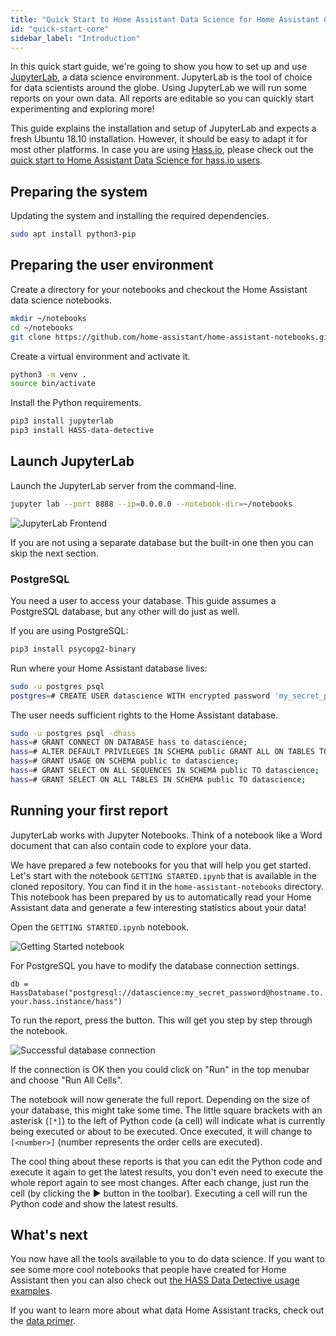 ```yaml
---
title: "Quick Start to Home Assistant Data Science for Home Assistant Core users"
id: "quick-start-core"
sidebar_label: "Introduction"
---
```


In this quick start guide, we're going to show you how to set up and use [JupyterLab](https://jupyterlab.readthedocs.io/en/stable/), a data science environment. JupyterLab is the tool of choice for data scientists around the globe. Using JupyterLab we will run some reports on your own data. All reports are editable so you can quickly start experimenting and exploring more!

This guide explains the installation and setup of JupyterLab and expects a fresh Ubuntu 18.10 installation. However, it should be easy to adapt it for most other platforms. In case you are using [Hass.io](https://www.home-assistant.io/getting-started/), please check out the [quick start to Home Assistant Data Science for hass.io users](https://data.home-assistant.io/docs/quick_start_index.html).

## Preparing the system

Updating the system and installing the required dependencies.

```bash
sudo apt install python3-pip
```

## Preparing the user environment

Create a directory for your notebooks and checkout the Home Assistant data science notebooks.

```bash
mkdir ~/notebooks
cd ~/notebooks
git clone https://github.com/home-assistant/home-assistant-notebooks.git
```

Create a virtual environment and activate it.

```bash
python3 -m venv .
source bin/activate
```

Install the Python requirements.

```bash
pip3 install jupyterlab
pip3 install HASS-data-detective
```

## Launch JupyterLab

Launch the JupyterLab server from the command-line.

```bash
jupyter lab --port 8888 --ip=0.0.0.0 --notebook-dir=~/notebooks
```

<img
  src='/img/getting-started/initial-view.png'
  alt='JupyterLab Frontend'
/>

If you are not using a separate database but the built-in one then you can skip the next section.

### PostgreSQL

You need a user to access your database. This guide assumes a PostgreSQL database, but any other will do just as well.

If you are using PostgreSQL:

```bash
pip3 install psycopg2-binary
```

Run where your Home Assistant database lives:

```bash
sudo -u postgres psql
postgres=# CREATE USER datascience WITH encrypted password 'my_secret_password';
```

The user needs sufficient rights to the Home Assistant database.

```bash
sudo -u postgres psql -dhass
hass=# GRANT CONNECT ON DATABASE hass to datascience;
hass=# ALTER DEFAULT PRIVILEGES IN SCHEMA public GRANT ALL ON TABLES TO datascience;
hass=# GRANT USAGE ON SCHEMA public to datascience;
hass=# GRANT SELECT ON ALL SEQUENCES IN SCHEMA public TO datascience;
hass=# GRANT SELECT ON ALL TABLES IN SCHEMA public TO datascience;
```

## Running your first report

JupyterLab works with Jupyter Notebooks. Think of a notebook like a Word document that can also contain code to explore your data.

We have prepared a few notebooks for you that will help you get started. Let's start with the notebook `GETTING STARTED.ipynb` that is available in the cloned repository. You can find it in the `home-assistant-notebooks` directory. This notebook has been prepared by us to automatically read your Home Assistant data and generate a few interesting statistics about your data!

Open the `GETTING STARTED.ipynb` notebook.

<img
  src='/img/getting-started/getting-started-notebook.png'
  alt='Getting Started notebook'
/>

For PostgreSQL you have to modify the database connection settings.

`db = HassDatabase("postgresql://datascience:my_secret_password@hostname.to.your.hass.instance/hass")`

To run the report, press the  button. This will get you step by step through the notebook.

<img
  src='/img/getting-started/database-connection.png'
  alt='Successful database connection'
/>

If the connection is OK then you could click on "Run" in the top menubar and choose "Run All Cells".

The notebook will now generate the full report. Depending on the size of your database, this might take some time. The little square brackets with an asterisk (`[*]`) to the left of Python code (a cell) will indicate what is currently being executed or about to be executed. Once executed, it will change to `[<number>]` (number represents the order cells are executed).

The cool thing about these reports is that you can edit the Python code and execute it again to get the latest results, you don't even need to execute the whole report again to see most changes. After each change, just run the cell (by clicking the ▶️ button in the toolbar). Executing a cell will run the Python code and show the latest results.

## What's next

You now have all the tools available to you to do data science. If you want to see some more cool notebooks that people have created for Home Assistant then you can also check out [the HASS Data Detective usage examples](https://github.com/robmarkcole/HASS-data-detective#simple-query).

If you want to learn more about what data Home Assistant tracks, check out the [data primer](data_index.md).
